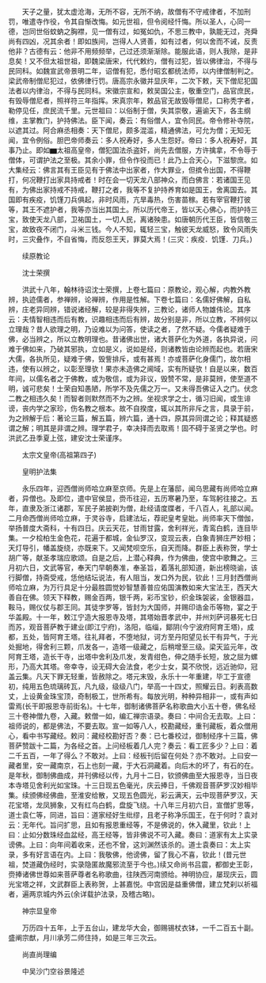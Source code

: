 <!-- { "loadSidebar": true } -->
　　天子之量，犹太虚沧海，无所不容，无所不纳，故僧有不守戒律者，不加刑罚，唯遣寺作役，令其自惭改悔。如元世祖，但令阅经忏悔。所以圣人，心同一德，岂同世俗蚊蚋之胸襟，见一僧有过，如冤如仇，不思三教中，孰能无过，尧舜尚有四凶，况其余者！即如族间，岂得人人贤善，如有过者，何以舍而不诫，反责他非？古德有云：他非不用频频举，己过还须渐渐除。能服此语，则人我除，是非息矣！又不但太祖世祖，即魏梁唐宋，代代敕约，僧有过犯，皆以佛律治，不得与民同科。如魏宣武帝景明二年，诏僧有犯，悉付昭玄都统法师，以内律僧制判之。梁武帝制僧尼犯过，依佛律行罚。唐高宗永徽并显庆年，二次下敕，天下僧尼犯国法者以内律治，不得与民同科。宋徽宗宣和，敕吴国公主，敬重空门，品官庶民，有毁辱僧尼者，照祥符三年指挥。宋真宗年，敕品官无故毁辱僧尼，口称秃字者，勒停见任，庶民流千里。元世祖曰：以俗制于僧，失其崇敬，遍谕天下，各主纲维，主掌教门，护持佛法。臣下闻，奏云：有俗僧人，宜令同民。帝令修补寺院，以遮其过。阿合麻丞相奏：天下僧尼，颇多混滥，精通佛法，可允为僧；无知无闻，宜令例俗。胆巴帝师奏云：多人祝寿好，多人生怨好。帝曰：多人祝寿好，其事乃止。即如▆太祖高皇帝，僧犯国法杀盗奸，尚先去僧服，方许擒拿，不令辱于僧体，可谓护法之至极。其余小罪，但令作役而已！此乃上合天心，下滋黎庶。如大集经云：佛言其有王臣见有于佛法中出家者，作大罪业，但摈令出国，不得鞭打，何况鞭打出家具持戒者！时在会一切天龙八部神众，而白佛言：若诸国王见有，为佛出家持戒不持戒，鞭打之者，我等不复护持养育如是国王，舍离国去。其国即有疾疫，饥馑刀兵俱起，非时风雨，亢旱毒热，伤害苗稼。若有宰官鞭打彼等，其王不遮护者，我等亦当出其国土。所以历代帝王，皆以天心佛心，而护持三宝，致使天龙八部，卫祐国土，一切人民，离诸殃患。如唐朝历代王臣，皆信敬三宝，故致夜不闭门，斗米三钱。今人不知，辄轻三宝，触彼天龙威怒，致令风雨失时，三灾叠作，不自省悔，而反怨王天，罪莫大焉！(三灾：疾疫．饥馑．刀兵。)

　　续原教论

　　沈士荣撰

　　洪武十八年，翰林待诏沈士荣撰，上卷七篇曰：原教论，观心解，内教外教辨，执迹儒者，参禅辨，论禅辨，作用是性解。下卷七篇曰：名儒好佛解，自私辨，庄老异同辨，错说诸经解，较是非得失辨，三教论，诸师人物雄伟论。其序云：夫情智相违而后有教，识趣相违而后有辨，故分别是非，所以立教，不辨何以立理哉？昔人欲理之明，乃设难以为问答，使读之者，了然不疑。今儒者疑难于佛，必当辨之，所以立教明理也。昔诸佛出世，诸大菩萨化为外道，各执异说，问难于佛如来，乃破其邪执，立如是义，说如是经，则诸教皆由论辨而起也。若唐宋大儒，各执所见，疑难于佛，毁訾排斥，或有甚焉！亦或菩萨化身儒门，故尔相违，使有以辨之，以彰至理欤！果亦未造佛之阃域，实有所疑欤！自是以来，数百年间，以儒名者之于佛教，或为敬信，或为非议，毁赞不常，是非莫辨，使至道不明，诚可悲矣！士荣自知愚陋，所学不及先儒之万一。又未得吾佛证入之门。伏念二教之相违久矣！而智者则默然而不为之辨。坐视求学之士，循习旧闻，或生诽谤，丧内学之家珍，伤名教之根本。故不自揆度，辄以其所非斥之言，具录于前，为之辨解于后：著论三篇，解五篇，辨六篇，通十四，原其异同谓之论；释其疑惑谓之解；明其是非谓之辨。理学君子，幸决择而去取焉！固不碍于圣贤之学也。时洪武乙丑季夏上弦，建安沈士荣谨序。

　　太宗文皇帝(高祖第四子)

　　皇明护法集

　　永乐四年，迎西僧尚师哈立麻至京师。先是上在藩邸，闻乌思藏有尚师哈立麻者，异僧也。及即位，遣中官侯显，赍币往迎，五历寒暑乃至，车驾躬往接之。五年，直隶及浙江诸郡，军民子弟披剃为僧，赴经请度牒者，千八百人，礼部以闻。二月命西僧尚师哈立麻，于灵谷寺，启建法坛，荐祀皇考皇妣。尚师率天下僧伽，举扬普度大斋科，十有四日。庆云天花，甘雨甘露，舍利祥光，青鸾白鹤，连目毕集。一夕桧柏生金色花，花遍于都城，金仙罗汉，变现云表，白象青狮庄严妙相；天灯导引，幡盖旋绕，亦既来下。又闻梵呗空乐，自天而降。群臣上表称贺，学士胡广等，献圣孝瑞应歌颂。自是之后，上潜心释典，作为佛曲，使宫中歌舞之。三月初六日，文武等官，奉天门早朝奏准，奉圣旨，着落礼部知道，新出榜晓谕，该行脚僧，持斋受戒，恁他结坛说法，有人阻当，发口外为民，钦此！三月封西僧尚师哈立麻，为万行具足十分最胜圆觉妙智慧善普应佑国演教如来大宝法王，西天大善自在佛。领天下释教，赐金百两，银千两，彩币宝钞，织金珠袈裟，金银器皿，鞍马，赐仪仗与郡王同。其徒孛罗等，皆封为大国师，并赐印诰金币等物，宴之于华盖殿。十一年，敕江宁造大报恩寺及塔，其塔始晋孝武中，并州刘萨诃暴死七日而苏，观音菩萨教于建业(即江宁府)，洛阳，临缁，鄮阴(今宁波府阿育王塔)，成都，五处，皆阿育王塔。往礼拜者，不堕地狱，诃方至丹阳望见长干有异气，于光处掘地，得舍利三颗，爪发各一，造塔一级藏之，后稍增至三级。梁天监元年，改阿育王塔，造长干寺，出塔中舍利及爪发，发青绀色，伸之随手长短，放之屈为螺形，乃高大其塔。帝幸寺，设无碍大会法食，老少士女，莫不欣悦，远近驰仰，冠盖云集。凡天下罪无轻重，皆赦除之。塔元末毁，永乐十一年重建，毕工于宣德初，纯用五色琉璃砖瓦，凡九级，级级八门，举高一十四丈，照耀云日。刹表高数丈，上设黄金珠宝顶，奇制极工，世所希有。每放光明，种种异相非一，或有声如雷焉(长干即报恩寺前街名)。十七年，御制诸佛菩萨名称歌曲大小五十卷，佛名经三十卷神僧九卷，入藏。敕僧一如，编汇禅宗语录。奏曰：中间合无去取。上曰：祖师说的，都是佛法，不要去取。宣一如等八人，校勘藏经，重刊藏板，着众僧用心，看中书写藏经。敕问：藏经校勘好否？奏：已七番校过，御制经序十三篇，佛菩萨赞跋十二篇，为各经之首。上问经板着几人完？奏云：看工匠多少？上曰：着二千五百，一年了得么？不敢对。上曰：经板刊后留在何处？亦不敢对。上曰安一藏者里，安一藏南京，石上也刻一藏，于大石洞藏着。向后木的坏了，有石的在。是年秋，御制佛曲成，并刊佛经以传，九月十二日，钦颁佛曲至大报恩寺，当日夜本寺塔见舍利光如宝珠。十三日现五色毫光，庆云捧日，千佛观音菩萨罗汉妙相毕集。续颁佛经佛曲，至淮安给散，又现五色圆光，彩云满天，云中现菩萨罗汉，天花宝塔，龙凤狮象，又有红鸟白鹤，盘旋飞绕。十八年三月初六日，宣僧扩思等，道士袁仁等，同进，旨曰：道家经好生纰缪，且老子称净乐国王，在于何时？袁对云：无年代。旨问扩思，且如有报恩重经等，不是佛说的，休入藏里，钦此！上曰：止如分数珠经血盆经，高王经等，皆非佛说不可入藏。奏曰：道家有太上实录谤佛。上曰：向年间着收来，还也不曾，这刘渊然该杀的。道士袁奏曰：太上实录，多有好言语在内。上曰：我敬佛，他谤佛，留了我心不喜，钦此！(昔元世祖，焚道藏伪经时，实录隐匿故魔邪流至于今也。)续又命尚书吕震，都御史王彰，赍捧诸佛世尊如来菩萨尊者名称歌曲，往陕西河南颁给。神明协应，屡现庆云，圆光宝塔之祥，文武群臣上表称贺，上甚嘉悦。中宫因是益重佛僧，建立梵刹以祈福者，遍两京城内外云(余详载护法录，及稽古略)。

　　神宗显皇帝

　　万历四十五年，上于五台山，建龙华大会，御赐锡杖衣钵，一千二百五十副。盛阐宗猷，月川承芳二师住持，如是三年三次云。

　　尚直尚理编

　　中吴沙门空谷景隆述

